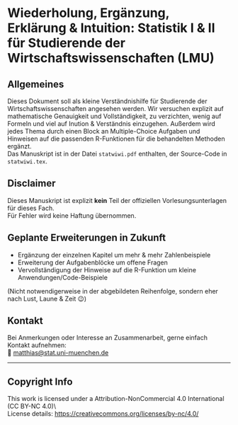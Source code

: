 # Wiederholung, Ergänzung, Erklärung & Intuition: Statistik I & II für Studierende der Wirtschaftswissenschaften (LMU)

## Allgemeines
Dieses Dokument soll als kleine Verständnishilfe für Studierende der Wirtschaftswissenschaften angesehen werden.
Wir versuchen explizit auf mathematische Genauigkeit und Vollständigkeit, zu verzichten, wenig auf Formeln und viel auf Inution & Verständnis einzugehen. 
Außerdem wird jedes Thema durch einen Block an Multiple-Choice Aufgaben und Hinweisen auf die passenden R-Funktionen für die behandelten Methoden ergänzt.  
Das Manuskript ist in der Datei `statwiwi.pdf` enthalten, der Source-Code in `statwiwi.tex`.  

## Disclaimer
Dieses Manuskript ist explizit __kein__ Teil der offiziellen Vorlesungsunterlagen für dieses Fach.  
Für Fehler wird keine Haftung übernommen.

## Geplante Erweiterungen in Zukunft

- Ergänzung der einzelnen Kapitel um mehr & mehr Zahlenbeispiele
- Erweiterung der Aufgabenblöcke um offene Fragen
- Vervollständigung der Hinweise auf die R-Funktion um kleine Anwendungen/Code-Beispiele

 (Nicht notwendigerweise in der abgebildeten Reihenfolge, sondern eher nach Lust, Laune & Zeit :wink:)

## Kontakt
Bei Anmerkungen oder Interesse an Zusammenarbeit, gerne einfach Kontakt aufnehmen:  
:e-mail: matthias@stat.uni-muenchen.de

----
## Copyright Info
This work is licensed under a Attribution-NonCommercial 4.0 International (CC BY-NC 4.0)\\          
License details: https://creativecommons.org/licenses/by-nc/4.0/
